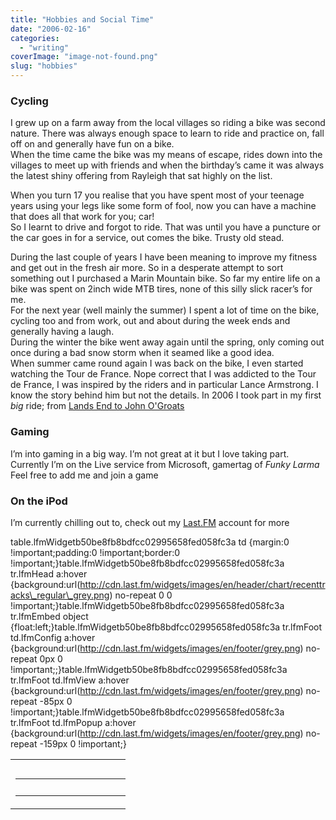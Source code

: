 ```yaml
---
title: "Hobbies and Social Time"
date: "2006-02-16"
categories: 
  - "writing"
coverImage: "image-not-found.png"
slug: "hobbies"
---
```


### Cycling

I grew up on a farm away from the local villages so riding a bike was second nature. There was always enough space to learn to ride and practice on, fall off on and generally have fun on a bike.  
When the time came the bike was my means of escape, rides down into the villages to meet up with friends and when the birthday’s came it was always the latest shiny offering from Rayleigh that sat highly on the list.

When you turn 17 you realise that you have spent most of your teenage years using your legs like some form of fool, now you can have a machine that does all that work for you; car!  
So I learnt to drive and forgot to ride. That was until you have a puncture or the car goes in for a service, out comes the bike. Trusty old stead.

During the last couple of years I have been meaning to improve my fitness and get out in the fresh air more. So in a desperate attempt to sort something out I purchased a Marin Mountain bike. So far my entire life on a bike was spent on 2inch wide MTB tires, none of this silly slick racer’s for me.  
For the next year (well mainly the summer) I spent a lot of time on the bike, cycling too and from work, out and about during the week ends and generally having a laugh.  
During the winter the bike went away again until the spring, only coming out once during a bad snow storm when it seamed like a good idea.  
When summer came round again I was back on the bike, I even started watching the Tour de France. Nope correct that I was addicted to the Tour de France, I was inspired by the riders and in particular Lance Armstrong. I know the story behind him but not the details. In 2006 I took part in my first _big_ ride; from [Lands End to John O'Groats](http://www.shibbyonline.co.uk/media/end2end/)

### Gaming

I’m into gaming in a big way. I’m not great at it but I love taking part.  
Currently I’m on the Live service from Microsoft, gamertag of _Funky Larma_ Feel free to add me and join a game

### On the iPod

I’m currently chilling out to, check out my [Last.FM](http://www.last.fm/user/FunkyLarma) account for more

table.lfmWidgetb50be8fb8bdfcc02995658fed058fc3a td {margin:0 !important;padding:0 !important;border:0 !important;}table.lfmWidgetb50be8fb8bdfcc02995658fed058fc3a tr.lfmHead a:hover {background:url(http://cdn.last.fm/widgets/images/en/header/chart/recenttracks\_regular\_grey.png) no-repeat 0 0 !important;}table.lfmWidgetb50be8fb8bdfcc02995658fed058fc3a tr.lfmEmbed object {float:left;}table.lfmWidgetb50be8fb8bdfcc02995658fed058fc3a tr.lfmFoot td.lfmConfig a:hover {background:url(http://cdn.last.fm/widgets/images/en/footer/grey.png) no-repeat 0px 0 !important;;}table.lfmWidgetb50be8fb8bdfcc02995658fed058fc3a tr.lfmFoot td.lfmView a:hover {background:url(http://cdn.last.fm/widgets/images/en/footer/grey.png) no-repeat -85px 0 !important;}table.lfmWidgetb50be8fb8bdfcc02995658fed058fc3a tr.lfmFoot td.lfmPopup a:hover {background:url(http://cdn.last.fm/widgets/images/en/footer/grey.png) no-repeat -159px 0 !important;}

<table class="lfmWidgetb50be8fb8bdfcc02995658fed058fc3a" cellpadding="0" cellspacing="0" border="0" style="width:184px"><tbody><tr class="lfmHead"><td><a title="FunkyLarma: Recently Listened Tracks" href="http://www.last.fm/user/FunkyLarma/" target="_blank" style="overflow:hidden;height:20px;width:184px;background:url(http://cdn.last.fm/widgets/images/en/header/chart/recenttracks_regular_grey.png) no-repeat 0 -20px;text-decoration:none;border:0" rel="noopener"></a></td></tr><tr class="lfmEmbed"><td></td></tr><tr class="lfmFoot"><td style="background:url(http://cdn.last.fm/widgets/images/footer_bg/grey.png) repeat-x 0 0;text-align:right"><table cellspacing="0" cellpadding="0" border="0" style="width:184px"><tbody><tr><td class="lfmConfig"><a href="http://www.last.fm/widgets/?colour=grey&amp;chartType=recenttracks&amp;user=FunkyLarma&amp;chartFriends=1&amp;from=code&amp;widget=chart" title="Get your own widget" target="_blank" style="overflow:hidden;width:85px;height:20px;float:right;background:url(http://cdn.last.fm/widgets/images/en/footer/grey.png) no-repeat 0px -20px;text-decoration:none;border:0" rel="noopener"></a></td><td class="lfmView" style="width:74px"><a href="http://www.last.fm/user/FunkyLarma/" title="View FunkyLarma's profile" target="_blank" style="overflow:hidden;width:74px;height:20px;background:url(http://cdn.last.fm/widgets/images/en/footer/grey.png) no-repeat -85px -20px;text-decoration:none;border:0" rel="noopener"></a></td><td class="lfmPopup" style="width:25px"><a href="http://www.last.fm/widgets/popup/?colour=grey&amp;chartType=recenttracks&amp;user=FunkyLarma&amp;chartFriends=1&amp;from=code&amp;widget=chart&amp;resize=1" title="Load this chart in a pop up" target="_blank" style="overflow:hidden;width:25px;height:20px;background:url(http://cdn.last.fm/widgets/images/en/footer/grey.png) no-repeat -159px -20px;text-decoration:none;border:0" rel="noopener"></a></td></tr></tbody></table></td></tr></tbody></table>
